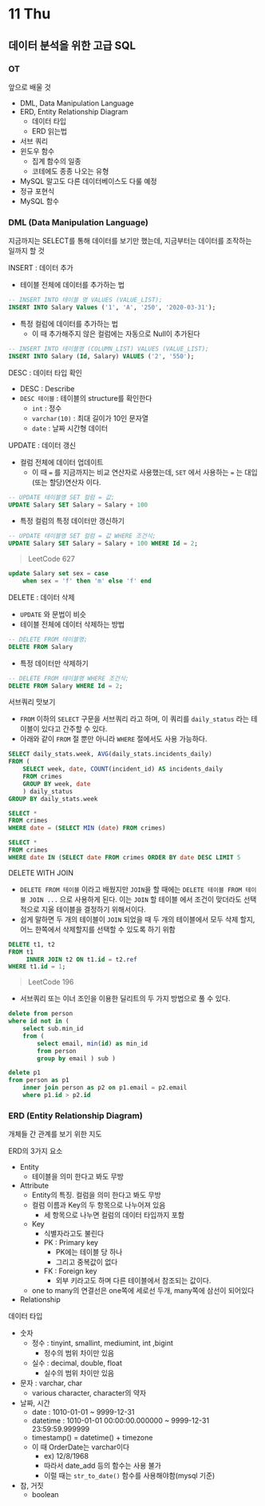 # 11 Thu

## 데이터 분석을 위한 고급 SQL <a id="sql"></a>

### OT

앞으로 배울 것

* DML, Data Manipulation Language
* ERD, Entity Relationship Diagram
  * 데이터 타입
  * ERD 읽는법
* 서브 쿼리
* 윈도우 함수
  * 집계 함수의 일종
  * 코테에도 종종 나오는 유형
* MySQL 말고도 다른 데이터베이스도 다룰 예정
* 정규 포현식
* MySQL 함수

### DML \(Data Manipulation Language\)

지금까지는 SELECT를 통해 데이터를 보기만 했는데, 지금부터는 데이터를 조작하는 일까지 할 것

INSERT : 데이터 추가

* 테이블 전체에 데이터를 추가하는 법

```sql
-- INSERT INTO 테이블 명 VALUES (VALUE_LIST);
INSERT INTO Salary Values ('1', 'A', '250', '2020-03-31');
```

* 특정 컬럼에 데이터를 추가하는 법
  * 이 때 추가해주지 않은 컬럼에는 자동으로 Null이 추가된다

```sql
-- INSERT INTO 테이블명 (COLUMN_LIST) VALUES (VALUE_LIST);
INSERT INTO Salary (Id, Salary) VALUES ('2', '550');
```

DESC : 데이터 타입 확인

* DESC : Describe
* `DESC 테이블` : 테이블의 structure를 확인한다
  * `int` : 정수
  * `varchar(10)` : 최대 길이가 10인 문자열
  * `date` : 날짜 시간형 데이터

UPDATE : 데이터 갱신

* 컬럼 전체에 데이터 업데이트
  * 이 때 `=` 를 지금까지는 비교 연산자로 사용했는데, `SET` 에서 사용하는 `=` 는 대입\(또는 할당\)연산자 이다.

```sql
-- UPDATE 테이블명 SET 컬럼 = 값;
UPDATE Salary SET Salary = Salary + 100
```

* 특정 컬럼의 특정 데이터만 갱신하기

```sql
-- UPDATE 테이블명 SET 컬럼 = 값 WHERE 조건식;
UPDATE Salary SET Salary = Salary + 100 WHERE Id = 2;
```

> LeetCode 627

```sql
update Salary set sex = case
    when sex = 'f' then 'm' else 'f' end
```

DELETE : 데이터 삭제

* `UPDATE` 와 문법이 비슷
* 테이블 전체에 데이터 삭제하는 방법

```sql
-- DELETE FROM 테이블명;
DELETE FROM Salary
```

* 특정 데이터만 삭제하기

```sql
-- DELETE FROM 테이블명 WHERE 조건식;
DELETE FROM Salary WHERE Id = 2;
```

서브쿼리 맛보기

* `FROM` 이하의 `SELECT` 구문을 서브쿼리 라고 하며, 이 쿼리를 `daily_status` 라는 테이블이 있다고 간주할 수 있다.
* 아래와 같이 `FROM` 절 뿐만 아니라 `WHERE` 절에서도 사용 가능하다.

```sql
SELECT daily_stats.week, AVG(daily_stats.incidents_daily)
FROM (
    SELECT week, date, COUNT(incident_id) AS incidents_daily
    FROM crimes
    GROUP BY week, date
    ) daily_status
GROUP BY daily_stats.week
```

```sql
SELECT *
FROM crimes
WHERE date = (SELECT MIN (date) FROM crimes)

SELECT *
FROM crimes
WHERE date IN (SELECT date FROM crimes ORDER BY date DESC LIMIT 5
```

DELETE WITH JOIN

* `DELETE FROM 테이블` 이라고 배웠지만 `JOIN`을 할 때에는 `DELETE 테이블 FROM 테이블 JOIN ...` 으로 사용하게 된다. 이는 `JOIN` 할 테이블 에서 조건이 맞더라도 선택적으로 지울 테이블을 결정하기 위해서이다.
* 쉽게 말하면 두 개의 테이블이 `JOIN` 되었을 때 두 개의 테이블에서 모두 삭제 할지, 어느 한쪽에서 삭제할지를 선택할 수 있도록 하기 위함

```sql
DELETE t1, t2
FROM t1
     INNER JOIN t2 ON t1.id = t2.ref
WHERE t1.id = 1;
```

> LeetCode 196

* 서브쿼리 또는 이너 조인을 이용한 딜리트의 두 가지 방법으로 풀 수 있다.

```sql
delete from person
where id not in (
    select sub.min_id
    from (
        select email, min(id) as min_id
        from person
        group by email ) sub )
```

```sql
delete p1
from person as p1
    inner join person as p2 on p1.email = p2.email
    where p1.id > p2.id
```

### ERD \(Entity Relationship Diagram\)

개체들 간 관계를 보기 위한 지도

ERD의 3가지 요소

* Entity
  * 테이블을 의미 한다고 봐도 무방
* Attribute
  * Entity의 특징. 컬럼을 의미 한다고 봐도 무방
  * 컬럼 이름과 Key의 두 항목으로 나누어져 있음
    * 세 항목으로 나누면 컬럼의 데이터 타입까지 포함
  * Key
    * 식별자라고도 불린다
    * PK : Primary key
      * PK에는 테이블 당 하나
      * 그리고 중복값이 없다
    * FK : Foreign key
      * 외부 키라고도 하며 다른 테이블에서 참조되는 값이다.
  * one to many의 연결선은 one쪽에 세로선 두개, many쪽에 삼선이 되어있다
* Relationship

데이터 타입

* 숫자
  * 정수 : tinyint, smallint, mediumint, int ,bigint
    * 정수의 범위 차이만 있음
  * 실수 : decimal, double, float
    * 실수의 범위 차이만 있음
* 문자 : varchar, char
  * various character, character의 약자
* 날짜, 시간
  * date : 1010-01-01 ~ 9999-12-31
  * datetime : 1010-01-01 00:00:00.000000 ~ 9999-12-31 23:59:59.999999
  * timestamp\(\) = datetime\(\) + timezone
  * 이 때 OrderDate는 varchar이다
    * ex\) 12/8/1968
    * 따라서 date\_add 등의 함수는 사용 불가
    * 이럴 때는 `str_to_date()` 함수를 사용해야함\(mysql 기준\)
* 참, 거짓
  * boolean





